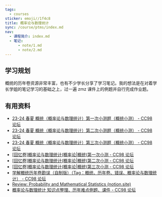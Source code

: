 ```yaml
---
tags:
  - courses
sticker: emoji//1f4c8
title: 概率论与数理统计
sync: /course/ptms/index.md
nav:
  - 课程简介: index.md
  - 笔记:
      - note/1.md
      - note/2.md
---
```


## 学习规划

概统的历年卷资源非常丰富，也有不少学长分享了学习笔记。我的想法是在对着学长学姐的笔记学习的基础之上，过一遍 zmz 课件上的例题并自行完成作业题。

## 有用资料

- [23-24 春夏 概统（概率论与数理统计）第一次小测题（概统小测） - CC98 论坛](https://www.cc98.org/topic/5864856/)
- [23-24 春夏 概统（概率论与数理统计）第二次小测题（概统小测） - CC98 论坛](https://www.cc98.org/topic/5887369/)
- [23-24 春夏 概统（概率论与数理统计）第三次小测题（概统小测） - CC98 论坛](https://www.cc98.org/topic/5908864/)
- [[回忆卷]概率论与数理统计(概率论|概统)第一次小测 - CC98 论坛](https://www.cc98.org/topic/5740462)
- [[回忆卷]概率论与数理统计(概率论|概统)第二次小测 - CC98 论坛](https://www.cc98.org/topic/5765835)
- [[回忆卷]概率论与数理统计(概率论|概统)第三次小测 - CC98 论坛](https://www.cc98.org/topic/5782784)
- [学解概统历年卷勘误（自制版）（Tag：概统、历年卷、错误、概率论与数理统计） - CC98 论坛](https://www.cc98.org/topic/5927226)
- [Review: Probability and Mathematical Statistics (notion.site)](https://ridaflinbol7.notion.site/Review-Probability-and-Mathematical-Statistics-41993f4ac17a49bca651b9492b9fb128)
- [概率论与数理统计 知识点整理、历年难点例题、课件 - CC98 论坛](https://www.cc98.org/topic/4955910)
